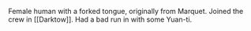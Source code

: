 Female human with a forked tongue, originally from Marquet. Joined the crew in [[Darktow]]. Had a bad run in with some Yuan-ti.